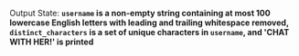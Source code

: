 Output State: **`username` is a non-empty string containing at most 100 lowercase English letters with leading and trailing whitespace removed, `distinct_characters` is a set of unique characters in `username`, and 'CHAT WITH HER!' is printed**